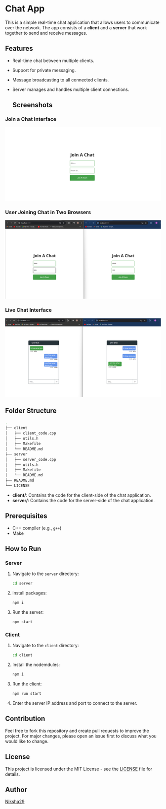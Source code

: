# Chat App

This is a simple real-time chat application that allows users to communicate over the network. The app consists of a **client** and a **server** that work together to send and receive messages.

## Features
- Real-time chat between multiple clients.
- Support for private messaging.
- Message broadcasting to all connected clients.
- Server manages and handles multiple client connections.

  ## Screenshots

### Join a Chat Interface
![Join a Chat](images/image-1.png)

### User Joining Chat in Two Browsers
![Join in Two Browsers](images/image-2.png)

### Live Chat Interface
![Live Chat](images/image-3.png)

## Folder Structure

```bash
.
├── client
│   ├── client_code.cpp
│   ├── utils.h
│   ├── Makefile
│   └── README.md
├── server
│   ├── server_code.cpp
│   ├── utils.h
│   ├── Makefile
│   └── README.md
├── README.md
└── LICENSE
```
- **client/**: Contains the code for the client-side of the chat application.
- **server/**: Contains the code for the server-side of the chat application.

## Prerequisites

- C++ compiler (e.g., `g++`)
- Make

## How to Run

### Server

1. Navigate to the `server` directory:

    ```bash
    cd server
    ```

2. install packages:

    ```bash
    npm i
    ```

3. Run the server:

    ```bash
    npm start
    ```

### Client

1. Navigate to the `client` directory:

    ```bash
    cd client
    ```

2. Install the nodemdules:

    ```bash
    npm i
    ```

3. Run the client:

    ```bash
    npm run start
    ```

4. Enter the server IP address and port to connect to the server.

## Contribution

Feel free to fork this repository and create pull requests to improve the project. For major changes, please open an issue first to discuss what you would like to change.

## License

This project is licensed under the MIT License - see the [LICENSE](LICENSE) file for details.

## Author

[Niksha29](https://github.com/Niksha29)

